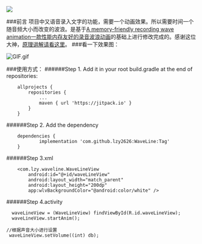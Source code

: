 [![](https://jitpack.io/v/lzy2626/WaveLine.svg)](https://jitpack.io/#lzy2626/WaveLine)



###前言
  项目中又语音录入文字的功能，需要一个动画效果。所以需要时间一个随音频大小而改变的波浪。是基于[A memory-friendly recording wave animation一款性能内存友好的录音波浪动画](https://github.com/Jay-Goo/WaveLineView)的基础上进行修改完成的。感谢这位大神，[原理讲解请看这里](https://github.com/Jay-Goo/WaveLineView/blob/master/blog.md)。
###看一下效果图：

![GIF.gif](https://upload-images.jianshu.io/upload_images/11207183-274b47a8cac36088.gif?imageMogr2/auto-orient/strip%7CimageView2/2/w/410/format/webp)

###使用方式：
######Step 1. Add it in your root build.gradle at the end of repositories:
```
	allprojects { 
		repositories {
			...
			maven { url 'https://jitpack.io' }
		}
	}
```

######Step 2. Add the dependency

```
	dependencies {
	        implementation 'com.github.lzy2626:WaveLine:Tag'
	}
```
######Step 3.xml
```
    <com.lzy.waveline.WaveLineView
        android:id="@+id/waveLineView"
        android:layout_width="match_parent"
        android:layout_height="200dp"
        app:wlvBackgroundColor="@android:color/white" />
```
######Step 4.activity
```
  waveLineView = (WaveLineView) findViewById(R.id.waveLineView);
  waveLineView.startAnim();

//根据声音大小进行设置
 waveLineView.setVolume((int) db);
```